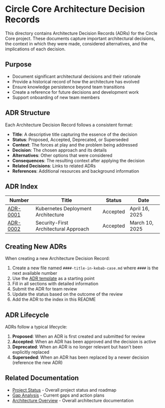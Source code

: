 # Circle Core Architecture Decision Records

This directory contains Architecture Decision Records (ADRs) for the Circle Core project. These documents capture important architectural decisions, the context in which they were made, considered alternatives, and the implications of each decision.

## Purpose

- Document significant architectural decisions and their rationale
- Provide a historical record of how the architecture has evolved
- Ensure knowledge persistence beyond team transitions
- Create a reference for future decisions and development work
- Support onboarding of new team members

## ADR Structure

Each Architecture Decision Record follows a consistent format:
- **Title**: A descriptive title capturing the essence of the decision
- **Status**: Proposed, Accepted, Deprecated, or Superseded
- **Context**: The forces at play and the problem being addressed
- **Decision**: The chosen approach and its details
- **Alternatives**: Other options that were considered
- **Consequences**: The resulting context after applying the decision
- **Related Decisions**: Links to related ADRs
- **References**: Additional resources and background information

## ADR Index

| Number | Title | Status | Date |
|--------|-------|--------|------|
| [ADR-0001](0001-kubernetes-deployment-architecture.md) | Kubernetes Deployment Architecture | Accepted | April 16, 2025 |
| [ADR-0002](0002-security-first-approach.md) | Security-First Architectural Approach | Accepted | March 10, 2025 |

## Creating New ADRs

When creating a new Architecture Decision Record:

1. Create a new file named `####-title-in-kebab-case.md` where `####` is the next available number
2. Use the [ADR template](adr-template.md) as a starting point
3. Fill in all sections with detailed information
4. Submit the ADR for team review
5. Update the status based on the outcome of the review
6. Add the ADR to the index in this README

## ADR Lifecycle

ADRs follow a typical lifecycle:
1. **Proposed**: When an ADR is first created and submitted for review
2. **Accepted**: When an ADR has been approved and the decision is active
3. **Deprecated**: When an ADR is no longer relevant but hasn't been explicitly replaced
4. **Superseded**: When an ADR has been replaced by a newer decision (reference the new ADR)

## Related Documentation

- [Project Status](../../PROJECT_STATUS.md) - Overall project status and roadmap
- [Gap Analysis](../../GAP_ANALYSIS.md) - Current gaps and action plans
- [Architecture Overview](../overview.md) - Overall architecture documentation
